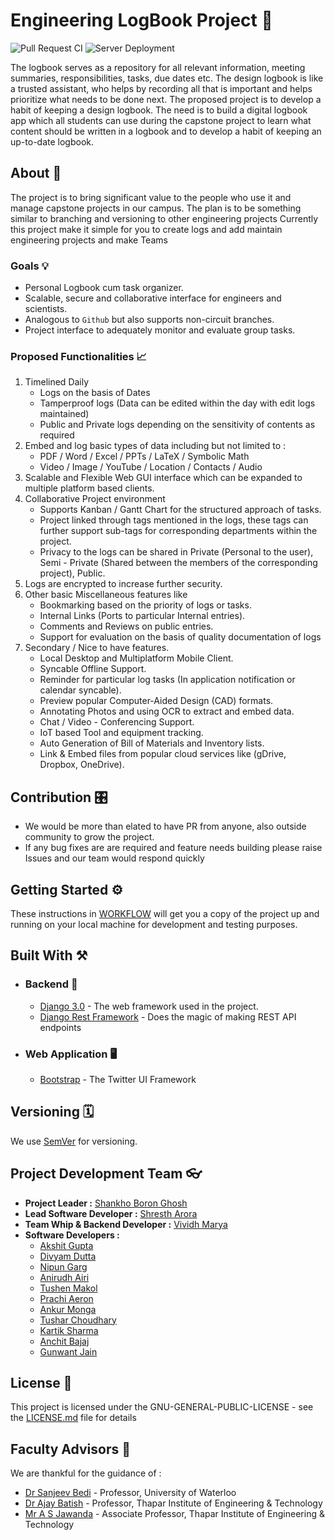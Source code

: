 # Engineering LogBook Project 🔖
![Pull Request CI](https://github.com/EngineerLogbook/logbook/workflows/Pull%20Request%20CI/badge.svg)
![Server Deployment](https://github.com/EngineerLogbook/logbook/workflows/Django%20Deployment/badge.svg)

The logbook serves as a repository for all relevant information, meeting summaries, responsibilities, tasks, due dates etc. The design logbook is like a trusted assistant, who helps by recording all that is important and helps prioritize what needs to be done next. The proposed project is to develop a habit of keeping a design logbook. The need is to build a digital logbook app which all students can use during the capstone project to learn what content should be written in a logbook and to develop a habit of keeping an up-to-date logbook.


## About  💫

The project is to bring significant value to the people who use it and manage capstone projects in our campus.
The plan is to be something similar to branching and versioning to other engineering projects 
Currently this project make it simple for you to create logs and add maintain engineering projects and make Teams 
### Goals :bulb:
* Personal Logbook cum task organizer.
* Scalable, secure and collaborative interface for engineers and scientists.
* Analogous to ```Github``` but also supports non-circuit branches.
* Project interface to adequately monitor and evaluate group tasks.
### Proposed Functionalities :chart_with_upwards_trend:
1. Timelined Daily
   * Logs on the basis of Dates
   * Tamperproof logs (Data can be edited within the day with edit logs maintained)
   * Public and Private logs depending on the sensitivity of contents as required
2. Embed and log basic types of data including but not limited to :
   * PDF / Word / Excel / PPTs / LaTeX / Symbolic Math
   * Video / Image / YouTube / Location / Contacts / Audio
3. Scalable and Flexible Web GUI interface which can be expanded to multiple platform based clients.
4. Collaborative Project environment
   * Supports Kanban / Gantt Chart for the structured approach of tasks.
   * Project linked through tags mentioned in the logs, these tags can further support sub-tags for corresponding departments within the project.
   * Privacy to the logs can be shared in Private (Personal to the user), Semi - Private (Shared between the members of the corresponding project), Public.
5. Logs are encrypted to increase further security.
6. Other basic Miscellaneous features like
   * Bookmarking based on the priority of logs or tasks.
   * Internal Links (Ports to particular Internal entries).
   * Comments and Reviews on public entries.
   * Support for evaluation on the basis of quality documentation of logs
7. Secondary / Nice to have features.
   * Local Desktop and Multiplatform Mobile Client.
   * Syncable Offline Support.
   * Reminder for particular log tasks (In application notification or calendar syncable).
   * Preview popular Computer-Aided Design (CAD) formats.
   * Annotating Photos and using OCR to extract and embed data.
   * Chat / Video - Conferencing Support.
   * IoT based Tool and equipment tracking.
   * Auto Generation of Bill of Materials and Inventory lists.
   * Link & Embed files from popular cloud services like (gDrive, Dropbox, OneDrive).

## Contribution 🎛

* We would be more than elated to have PR from anyone, also outside community to grow the project. 
* If any bug fixes are are required and feature needs building please raise Issues and our team would respond quickly

## Getting Started ⚙️

These instructions in [WORKFLOW](WORKFLOW.md) will get you a copy of the project up and running on your local machine for development and testing purposes. 

## Built With ⚒
* ### Backend 📡
  * [Django 3.0](https://www.djangoproject.com) - The web framework used in the project.
  * [Django Rest Framework](https://www.django-rest-framework.org) - Does the magic of making REST API endpoints 
* ### Web Application 🖥
  * [Bootstrap](https://getboostrap.com) - The Twitter UI Framework


## Versioning 🗓

We use [SemVer](http://semver.org/) for versioning. 

## Project Development Team :eyeglasses:
  * **Project Leader :** [Shankho Boron Ghosh](https://github.com/growupboron)
  * **Lead Software Developer :** [Shresth Arora](https://github.com/AroraShreshth)
  * **Team Whip & Backend Developer :** [Vividh Marya](https://github.com/MagnumDingusEdu)
  * **Software Developers :**
    * [Akshit Gupta](https://github.com/akshit-mee)
    * [Divyam Dutta](https://github.com/AnirudhAiri7)
    * [Nipun Garg](https://github.com/NipunGarg1)
    * [Anirudh Airi](https://github.com/AnirudhAiri7)
    * [Tushen Makol](https://github.com/tushenmakol)
    * [Prachi Aeron](https://github.com/Prachi-Aeron)
    * [Ankur Monga](https://github.com/ankurmonga7)
    * [Tushar Choudhary](https://github.com/taz2419)
    * [Kartik Sharma](https://github.com/Kartik8093)
    * [Anchit Bajaj](https://github.com/IceWreck)
    * [Gunwant Jain](https://github.com/WantGuns)
  
 <!-- NEED to be updated by author's themselves -->

## License 📜

This project is licensed under the GNU-GENERAL-PUBLIC-LICENSE - see the [LICENSE.md](LICENSE.md) file for details

## Faculty Advisors 💯
We are thankful for the guidance of :
* [Dr Sanjeev Bedi](https://uwaterloo.ca/engineering-ideas-clinic/people-profiles/sanjeev-bedi-peng) - Professor, University of Waterloo 
* [Dr Ajay Batish](http://www.thapar.edu/faculties/view/Dr.-Ajay-Batish/MTQy/Nw==) - Professor, Thapar Institute of Engineering & Technology
* [Mr A S Jawanda](http://thapar.edu/faculties/view/A.-S.-Jawanda/MTU4/MTY=) - Associate Professor, Thapar Institute of Engineering & Technology
